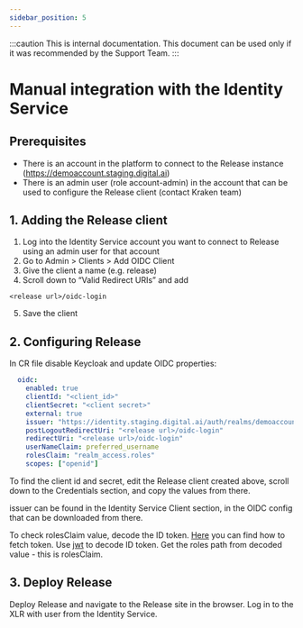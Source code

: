 ```yaml
---
sidebar_position: 5
---
```


:::caution
This is internal documentation. This document can be used only if it was recommended by the Support Team.
:::

#  Manual integration with the Identity Service

## Prerequisites
- There is an account in the platform to connect to the Release instance (https://demoaccount.staging.digital.ai)
- There is an admin user (role account-admin) in the account that can be used to configure the Release client (contact Kraken team)

## 1. Adding the Release client
1. Log into the Identity Service account you want to connect to Release using an admin user for that account
2. Go to Admin > Clients > Add OIDC Client
3. Give the client a name (e.g. release)
4. Scroll down to “Valid Redirect URIs” and add
```text
<release url>/oidc-login
```
5. Save the client

## 2. Configuring Release
In CR file disable Keycloak and update OIDC properties:
```yaml
  oidc:
    enabled: true
    clientId: "<client_id>"
    clientSecret: "<client secret>"
    external: true
    issuer: "https://identity.staging.digital.ai/auth/realms/demoaccount"
    postLogoutRedirectUri: "<release url>/oidc-login"
    redirectUri: "<release url>/oidc-login"
    userNameClaim: preferred_username
    rolesClaim: "realm_access.roles"
    scopes: ["openid"]
```
To find the client id and secret, edit the Release client created above, scroll down to the Credentials section, and copy the values from there.

issuer can be found in the Identity Service Client section, in the OIDC config that can be downloaded from there.

To check rolesClaim value, decode the ID token.
[Here](https://docs.xebialabs.com/v.22.2/deploy/concept/deploy-oidc-with-keycloak/#test-public-rest-apis) you can find how to fetch token.
Use [jwt](https://jwt.io/) to decode ID token. Get the roles path from decoded value - this is rolesClaim.

## 3. Deploy Release
Deploy Release and navigate to the Release site in the browser. Log in to the XLR with user from the Identity Service.
   
